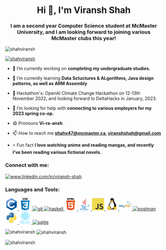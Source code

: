 <h1 align="center">Hi 👋, I'm Viransh Shah</h1>
<h3 align="center">I am a second year Computer Science student at McMaster University, and I am looking forward to joining various McMaster clubs this year!</h3>

<p align="left"> <img src="https://komarev.com/ghpvc/?username=shahviransh&label=Profile%20views&color=0e75b6&style=flat" alt="shahviransh" /> </p>

<p align="left"> <a href="https://github.com/ryo-ma/github-profile-trophy"><img src="https://github-profile-trophy.vercel.app/?username=shahviransh&theme=onedark" alt="shahviransh" /></a> </p>

- 🔭 I’m currently working on **completing my undergraduate studies.**

- 🌱 I’m currently learning **Data Sctuctures & ALgorithms, Java design patterns, as well as ARM Assembly**

- 👯 Hackathon's: OpenAI Climate Change Hackathon on 12-13th November 2022, and looking forward to DeltaHacks in January, 2023.

- 🤝 I’m looking for help with **connecting to various employers for my 2023 spring co-op.**

- 😄 Pronouns **Vi-ra-ansh**

- 📫 How to reach me **shahv47@mcmaster.ca, viranshshah@gmail.com**

- ⚡ Fun fact **I love watching anime and reading mangas, and recently I've been reading various fictional novels.**

<h3 align="left">Connect with me:</h3>
<p align="left">
<a href="https://linkedin.com/in/www.linkedin.com/in/viransh-shah" target="blank"><img align="center" src="https://raw.githubusercontent.com/rahuldkjain/github-profile-readme-generator/master/src/images/icons/Social/linked-in-alt.svg" alt="www.linkedin.com/in/viransh-shah" height="30" width="40" /></a>
</p>

<h3 align="left">Languages and Tools:</h3>
<p align="left"> <a href="https://www.cprogramming.com/" target="_blank" rel="noreferrer"> <img src="https://raw.githubusercontent.com/devicons/devicon/master/icons/c/c-original.svg" alt="c" width="40" height="40"/> </a> <a href="https://www.w3schools.com/css/" target="_blank" rel="noreferrer"> <img src="https://raw.githubusercontent.com/devicons/devicon/master/icons/css3/css3-original-wordmark.svg" alt="css3" width="40" height="40"/> </a> <a href="https://git-scm.com/" target="_blank" rel="noreferrer"> <img src="https://www.vectorlogo.zone/logos/git-scm/git-scm-icon.svg" alt="git" width="40" height="40"/> </a> <a href="https://www.haskell.org/" target="_blank" rel="noreferrer"> <img src="https://upload.wikimedia.org/wikipedia/commons/1/1c/Haskell-Logo.svg" alt="haskell" width="40" height="40"/> </a> <a href="https://www.w3.org/html/" target="_blank" rel="noreferrer"> <img src="https://raw.githubusercontent.com/devicons/devicon/master/icons/html5/html5-original-wordmark.svg" alt="html5" width="40" height="40"/> </a> <a href="https://www.java.com" target="_blank" rel="noreferrer"> <img src="https://raw.githubusercontent.com/devicons/devicon/master/icons/java/java-original.svg" alt="java" width="40" height="40"/> </a> <a href="https://developer.mozilla.org/en-US/docs/Web/JavaScript" target="_blank" rel="noreferrer"> <img src="https://raw.githubusercontent.com/devicons/devicon/master/icons/javascript/javascript-original.svg" alt="javascript" width="40" height="40"/> </a> <a href="https://www.linux.org/" target="_blank" rel="noreferrer"> <img src="https://raw.githubusercontent.com/devicons/devicon/master/icons/linux/linux-original.svg" alt="linux" width="40" height="40"/> </a> <a href="https://www.mysql.com/" target="_blank" rel="noreferrer"> <img src="https://raw.githubusercontent.com/devicons/devicon/master/icons/mysql/mysql-original-wordmark.svg" alt="mysql" width="40" height="40"/> </a> <a href="https://postman.com" target="_blank" rel="noreferrer"> <img src="https://www.vectorlogo.zone/logos/getpostman/getpostman-icon.svg" alt="postman" width="40" height="40"/> </a> <a href="https://www.python.org" target="_blank" rel="noreferrer"> <img src="https://raw.githubusercontent.com/devicons/devicon/master/icons/python/python-original.svg" alt="python" width="40" height="40"/> </a> <a href="https://reactjs.org/" target="_blank" rel="noreferrer"> <img src="https://raw.githubusercontent.com/devicons/devicon/master/icons/react/react-original-wordmark.svg" alt="react" width="40" height="40"/> </a> <a href="https://www.sqlite.org/" target="_blank" rel="noreferrer"> <img src="https://www.vectorlogo.zone/logos/sqlite/sqlite-icon.svg" alt="sqlite" width="40" height="40"/> </a> </p>

<p><img align="left" src="https://github-readme-stats.vercel.app/api/top-langs?username=shahviransh&theme=tokyonight&show_icons=true&locale=en&layout=compact" alt="shahviransh" /></p>

<p>&nbsp;<img align="center" src="https://github-readme-stats.vercel.app/api?username=shahviransh&theme=solarized-dark&show_icons=true&locale=en" alt="shahviransh" /></p>

<p><img align="center" src="https://github-readme-streak-stats.herokuapp.com/?user=shahviransh&theme=tokyonight" alt="shahviransh" /></p>
